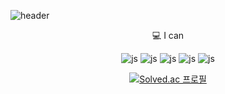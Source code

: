 ![header](https://capsule-render.vercel.app/api?type=shark&color=auto&height=300&section=header&text=Just%20Do%20It&fontSize=90&animation=fadeIn&fontAlignY=55)

<div align="center">


 💻 I can

![js](https://img.shields.io/badge/Java-ED8B00?style=for-the-badge&logo=openjdk&logoColor=white)
![js](https://img.shields.io/badge/Spring-6DB33F?style=for-the-badge&logo=spring&logoColor=white)
![js](https://img.shields.io/badge/C-00599C?style=for-the-badge&logo=c&logoColor=white)
![js](https://img.shields.io/badge/C%2B%2B-00599C?style=for-the-badge&logo=c%2B%2B&logoColor=white)
![js](https://img.shields.io/badge/MySQL-00000F?style=for-the-badge&logo=mysql&logoColor=white)


[![Solved.ac
프로필](http://mazassumnida.wtf/api/generate_badge?boj=kyukyu0314)](https://solved.ac/kyukyu0314)

</div>
